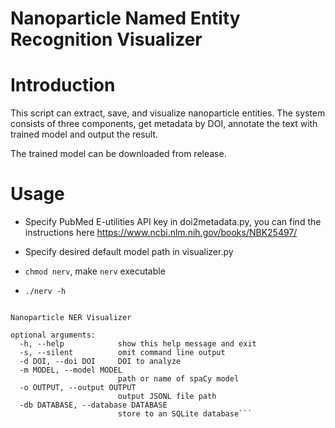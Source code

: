 # Nanoparticle Named Entity Recognition Visualizer

# Introduction

This script can extract, save, and visualize nanoparticle entities. The system consists of three components, get metadata by DOI, annotate the text with trained model and output the result.

The trained model can be downloaded from release.

# Usage
- Specify PubMed E-utilities API key in doi2metadata.py, you can find the instructions here https://www.ncbi.nlm.nih.gov/books/NBK25497/

- Specify desired default model path in visualizer.py

- ```chmod nerv```, make ```nerv``` executable 

- ```./nerv -h ``` 

```usage: nerv [-h] [-s] -d DOI [-m MODEL] [-o OUTPUT] [-db DATABASE]

Nanoparticle NER Visualizer

optional arguments:
  -h, --help            show this help message and exit
  -s, --silent          omit command line output
  -d DOI, --doi DOI     DOI to analyze
  -m MODEL, --model MODEL
                        path or name of spaCy model
  -o OUTPUT, --output OUTPUT
                        output JSONL file path
  -db DATABASE, --database DATABASE
                        store to an SQLite database```